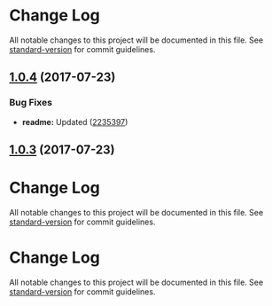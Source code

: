 # Change Log

All notable changes to this project will be documented in this file. See [standard-version](https://github.com/conventional-changelog/standard-version) for commit guidelines.

<a name="1.0.4"></a>
## [1.0.4](https://github.com/krzysztofsaja/angular-weather-widget/compare/v1.0.3...v1.0.4) (2017-07-23)


### Bug Fixes

* **readme:** Updated ([2235397](https://github.com/krzysztofsaja/angular-weather-widget/commit/2235397))



<a name="1.0.3"></a>
## [1.0.3](https://github.com/krzysztofsaja/angular-weather-widget/compare/v1.0.2...v1.0.3) (2017-07-23)



# Change Log

All notable changes to this project will be documented in this file. See [standard-version](https://github.com/conventional-changelog/standard-version) for commit guidelines.

# Change Log

All notable changes to this project will be documented in this file. See [standard-version](https://github.com/conventional-changelog/standard-version) for commit guidelines.
